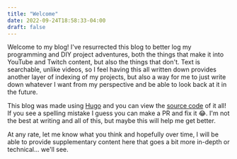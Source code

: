 ```yaml
---
title: "Welcome"
date: 2022-09-24T18:58:33-04:00
draft: false
---
```


Welcome to my blog! I've resurrected this blog to better log my programming and DIY project adventures, both the things that make it into YouTube and Twitch content, but also the things that don't. Text is searchable, unlike videos, so I feel having this all written down provides another layer of indexing of my projects, but also a way for me to just write down whatever I want from my perspective and be able to look back at it in the future.

This blog was made using [Hugo](https://gohugo.io/) and you can view the [source code](https://github.com/TheTurkeyDev/blog) of it all! If you see a spelling mistake I guess you can make a PR and fix it 😂. I'm not the best at writing and all of this, but maybe this will help me get better.

At any rate, let me know what you think and hopefully over time, I will be able to provide supplementary content here that goes a bit more in-depth or technical... we'll see.